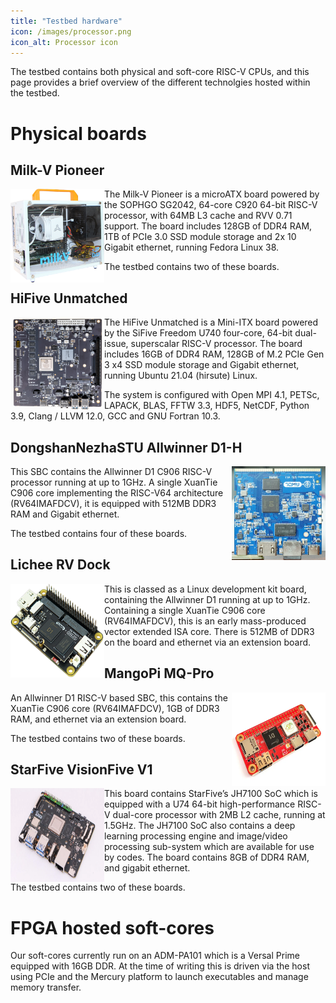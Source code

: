 ```yaml
---
title: "Testbed hardware"
icon: /images/processor.png
icon_alt: Processor icon
---
```


The testbed contains both physical and soft-core RISC-V CPUs, and this page provides a brief overview of the different technolgies hosted within the testbed.

# Physical boards

## Milk-V Pioneer
<img src="/images/milk-v-box-angle.png" width="150" height="150" align="left"/>
The Milk-V Pioneer is a microATX board powered by the SOPHGO SG2042, 64-core C920 64-bit RISC-V processor, with 64MB L3 cache and RVV 0.71 support. The board includes 128GB of DDR4 RAM, 1TB of PCIe 3.0 SSD module storage and 2x 10 Gigabit ethernet, running Fedora Linux 38. 

The testbed contains two of these boards. 

## HiFive Unmatched
<img src="/images/HiFive_unmatched.jpg" width="150" height="150" align="left"/>
The HiFive Unmatched is a Mini-ITX board powered by the SiFive Freedom U740 four-core, 64-bit dual-issue, superscalar RISC-V processor. The board includes 16GB of DDR4 RAM, 128GB of M.2 PCIe Gen 3 x4 SSD module storage and Gigabit ethernet, running Ubuntu 21.04 (hirsute) Linux. 

The system is configured with Open MPI 4.1, PETSc, LAPACK, BLAS, FFTW 3.3, HDF5, NetCDF, Python 3.9, Clang / LLVM 12.0, GCC and  GNU Fortran 10.3. 

## DongshanNezhaSTU Allwinner D1-H
<img src="/images/DongshanNezhaSTU.png" width="150" height="150" align="right"/>
This SBC contains the Allwinner D1 C906 RISC-V processor running at up to 1GHz. A single XuanTie C906 core implementing the RISC-V64 architecture (RV64IMAFDCV), it is equipped with 512MB DDR3 RAM and Gigabit ethernet. 

The testbed contains four of these boards. 

## Lichee RV Dock
<img src="/images/RV-Dock.jpg" width="150" height="150" align="left"/>
This is classed as a Linux development kit board, containing the Allwinner D1 running at up to 1GHz. Containing a single XuanTie C906 core (RV64IMAFDCV), this is an early mass-produced vector extended ISA core. There is 512MB of DDR3 on the board and ethernet via an extension board.

## MangoPi MQ-Pro
<img src="/images/MangoPi.webp" width="150" height="150" align="right"/>
An Allwinner D1 RISC-V based SBC, this contains the  XuanTie C906 core (RV64IMAFDCV), 1GB of DDR3 RAM, and ethernet via an extension board.

The testbed contains two of these boards.

## StarFive VisionFive V1
<img src="/images/VisionFive-V1.webp" width="150" height="150" align="left"/>
This board contains StarFive’s JH7100 SoC which is equipped with a U74 64-bit high-performance RISC-V dual-core processor with 2MB L2 cache, running at 1.5GHz. The JH7100 SoC also contains a deep learning processing engine and image/video processing sub-system which are available for use by codes. The board contains 8GB of DDR4 RAM, and gigabit ethernet.

The testbed contains two of these boards.

# FPGA hosted soft-cores

Our soft-cores currently run on an ADM-PA101 which is a Versal Prime equipped with 16GB DDR. At the time of writing this is driven via the host using PCIe and the Mercury platform to launch executables and manage memory transfer.

